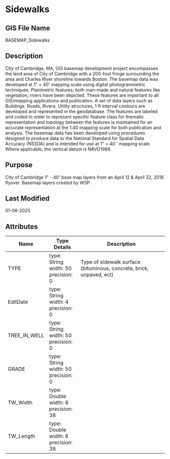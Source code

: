 # Sidewalks
## GIS File Name
BASEMAP_Sidewalks
## Description
<DIV STYLE="text-align:Left;"><DIV><DIV><P><SPAN>City of Cambridge, MA, GIS basemap development project encompasses the land area of City of Cambridge with a 200-foot fringe surrounding the area and Charles River shoreline towards Boston. The basemap data was developed at 1" = 40' mapping scale using digital photogrammetric techniques. Planimetric features; both man-made and natural features like vegetation, rivers have been depicted. These features are important to all GIS/mapping applications and publication. A set of data layers such as Buildings, Roads, Rivers, Utility structures, 1 ft interval contours are developed and represented in the geodatabase. The features are labeled and coded in order to represent specific feature class for thematic representation and topology between the features is maintained for an accurate representation at the 1:40 mapping scale for both publication and analysis. The basemap data has been developed using procedures designed to produce data to the National Standard for Spatial Data Accuracy (NSSDA) and is intended for use at 1" = 40 ' mapping scale. Where applicable, the vertical datum is NAVD1988.</SPAN></P></DIV></DIV></DIV>

## Purpose
City of Cambridge 1" - 40' base map layers from an April 12 & April 22, 2018 flyover. Basemap layers created by WSP.
## Last Modified
01-06-2025
## Attributes
|Name|Type Details|Description|
|----|------------|-----------|
|TYPE|type: String<br/>width: 50<br/>precision: 0|Type of sidewalk surface (bituminous, concrete, brick, unpaved, ect)|
|EditDate|type: String<br/>width: 4<br/>precision: 0||
|TREE_IN_WELL|type: String<br/>width: 50<br/>precision: 0||
|GRADE|type: String<br/>width: 50<br/>precision: 0||
|TW_Width|type: Double<br/>width: 8<br/>precision: 38||
|TW_Length|type: Double<br/>width: 8<br/>precision: 38||
